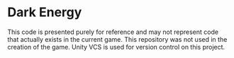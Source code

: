 # Dark Energy
This code is presented purely for reference and may not represent code that actually exists in the current game.
This repository was not used in the creation of the game. Unity VCS is used for version control on this project.
